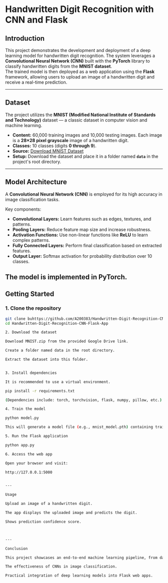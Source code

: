 # Handwritten Digit Recognition with CNN and Flask

## Introduction
This project demonstrates the development and deployment of a deep learning model for handwritten digit recognition. The system leverages a **Convolutional Neural Network (CNN)** built with the **PyTorch** library to classify handwritten digits from the **MNIST dataset**.  
The trained model is then deployed as a web application using the **Flask** framework, allowing users to upload an image of a handwritten digit and receive a real-time prediction.

---

## Dataset
The project utilizes the **MNIST (Modified National Institute of Standards and Technology)** dataset — a classic dataset in computer vision and machine learning.

- **Content:** 60,000 training images and 10,000 testing images. Each image is a **28×28 pixel grayscale** image of a handwritten digit.
- **Classes:** 10 classes (digits **0 through 9**).
- **Source:** [Download MNIST Dataset](https://drive.google.com/drive/folders/1z4iFh1gJiRS3BpdzhYwf9tZGbh__CDNg?usp=sharing)
- **Setup:** Download the dataset and place it in a folder named **`data`** in the project's root directory.

---

## Model Architecture
A **Convolutional Neural Network (CNN)** is employed for its high accuracy in image classification tasks.

Key components:
- **Convolutional Layers:** Learn features such as edges, textures, and patterns.
- **Pooling Layers:** Reduce feature map size and increase robustness.
- **Activation Functions:** Use non-linear functions like **ReLU** to learn complex patterns.
- **Fully Connected Layers:** Perform final classification based on extracted features.
- **Output Layer:** Softmax activation for probability distribution over 10 classes.

The model is implemented in **PyTorch**.
---

## Getting Started

### 1. Clone the repository
```bash
git clone buhttps://github.com/A200383/Handwritten-Digit-Recognition-CNN-Flask-App
cd Handwritten-Digit-Recognition-CNN-Flask-App

2. Download the dataset

Download MNIST.zip from the provided Google Drive link.

Create a folder named data in the root directory.

Extract the dataset into this folder.


3. Install dependencies

It is recommended to use a virtual environment.

pip install -r requirements.txt

(Dependencies include: torch, torchvision, flask, numpy, pillow, etc.)

4. Train the model

python model.py

This will generate a model file (e.g., mnist_model.pth) containing trained weights.

5. Run the Flask application

python app.py

6. Access the web app

Open your browser and visit:

http://127.0.0.1:5000


---

Usage

Upload an image of a handwritten digit.

The app displays the uploaded image and predicts the digit.

Shows prediction confidence score.



---

Conclusion

This project showcases an end-to-end machine learning pipeline, from data preprocessing and model training to deployment. It highlights:

The effectiveness of CNNs in image classification.

Practical integration of deep learning models into Flask web apps.





